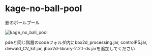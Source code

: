 # kage-no-ball-pool
影のボールプール

![kage_no_ball_pool](kage_no_ball_pool.gif)

pdeと同じ階層のcodeフォルダ内にbox2d_processing.jar, controlP5.jar, diewald_CV_kit.jar, jbox2d-library-2.2.1-ds.jarを追加してください